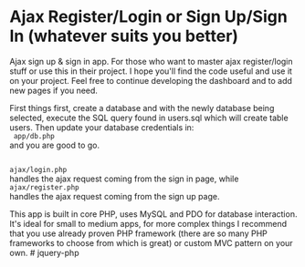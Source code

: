 # Ajax Register/Login or Sign Up/Sign In (whatever suits you better)

Ajax sign up & sign in app. For those who want to master ajax register/login stuff or use this in their project. I hope you'll find the code useful and use it on your project. Feel free to continue developing the dashboard and to add new pages if you need. 

First things first, create a database and with the newly database being selected, execute the SQL query found in users.sql which will create table users. Then update your database credentials in:<br />
<code>
app/db.php
</code>
<br />
and you are good to go.

<code>
ajax/login.php
</code>
handles the ajax request coming from the sign in page,
while
<code>
ajax/register.php
</code>
handles the ajax request coming from the sign up page.

This app is built in core PHP, uses MySQL and PDO for database interaction. It's ideal for small to medium apps, for more complex things I recommend that you use already proven PHP framework (there are so many PHP frameworks to choose from which is great) or custom MVC pattern on your own.
#   j q u e r y - p h p  
 